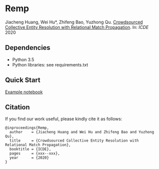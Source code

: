 # Remp
Jiacheng Huang, Wei Hu*, Zhifeng Bao, Yuzhong Qu. [Crowdsourced Collective Entity Resolution with Relational Match Propagation](https://arxiv.org/abs/2002.09361). In: _ICDE_ 2020

## Dependencies
* Python 3.5
* Python libraries: see requirements.txt

## Quick Start
[Example notebook](https://nbviewer.jupyter.org/github/nju-websoft/Remp/blob/master/example.ipynb)

## Citation
If you find our work useful, please kindly cite it as follows:

```
@inproceedings{Remp,
  author    = {Jiacheng Huang and Wei Hu and Zhifeng Bao and Yuzhong Qu},
  title     = {Crowdsourced Collective Entity Resolution with Relational Match Propagation},
  booktitle = {ICDE},
  pages     = {xxx--xxx},
  year      = {2020}
}
```
